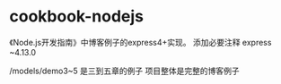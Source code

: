 # cookbook-nodejs

《Node.js开发指南》中博客例子的express4+实现。
添加必要注释
express ~4.13.0

/models/demo3~5 是三到五章的例子
项目整体是完整的博客例子